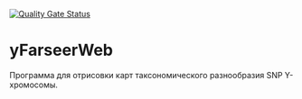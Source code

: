 [![Quality Gate Status](https://sonarcloud.io/api/project_badges/measure?project=Daemon2017_yMapperWebLight-front&metric=alert_status)](https://sonarcloud.io/dashboard?id=Daemon2017_yMapperWebLight-front)
# yFarseerWeb
Программа для отрисовки карт таксономического разнообразия SNP Y-хромосомы.

